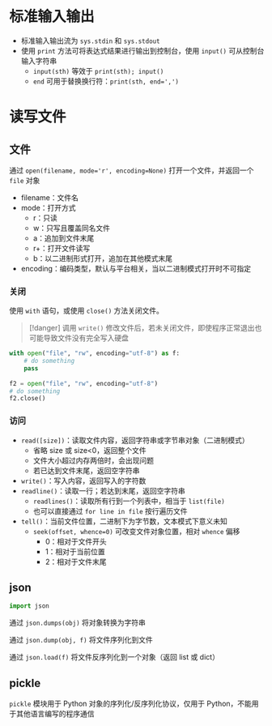 # 标准输入输出

- 标准输入输出流为 `sys.stdin` 和 `sys.stdout`
- 使用 `print` 方法可将表达式结果进行输出到控制台，使用 `input()` 可从控制台输入字符串
	- `input(sth)` 等效于 `print(sth); input()`
	- `end` 可用于替换换行符：`print(sth, end=',')`

# 读写文件

## 文件

通过 `open(filename, mode='r', encoding=None)` 打开一个文件，并返回一个 `file` 对象
- filename：文件名
- mode：打开方式
	- r：只读
	- w：只写且覆盖同名文件
	- a：追加到文件末尾
	- r+：打开文件读写
	- b：以二进制形式打开，追加在其他模式末尾
- encoding：编码类型，默认与平台相关，当以二进制模式打开时不可指定

### 关闭

使用 `with` 语句，或使用 `close()` 方法关闭文件。

> [!danger]
> 调用 `write()` 修改文件后，若未关闭文件，即使程序正常退出也可能导致文件没有完全写入硬盘

```python
with open("file", "rw", encoding="utf-8") as f:  
    # do something  
    pass  
  
f2 = open("file", "rw", encoding="utf-8")  
# do something  
f2.close()

```

### 访问
- `read([size])`：读取文件内容，返回字符串或字节串对象（二进制模式）
	- 省略 size 或 size<0，返回整个文件
	- 文件大小超过内存两倍时，会出现问题
	- 若已达到文件末尾，返回空字符串
- `write()`：写入内容，返回写入的字符数
- `readline()`：读取一行；若达到末尾，返回空字符串
	- `readlines()`：读取所有行到一个列表中，相当于 `list(file)`
	- 也可以直接通过 `for line in file` 按行遍历文件
- `tell()`：当前文件位置，二进制下为字节数，文本模式下意义未知
	- `seek(offset, whence=0)` 可改变文件对象位置，相对 `whence` 偏移 
		- 0：相对于文件开头
		- 1：相对于当前位置
		- 2：相对于文件末尾

## json

```python
import json
```

通过 `json.dumps(obj)` 将对象转换为字符串

通过 `json.dump(obj, f)` 将文件序列化到文件

通过 `json.load(f)` 将文件反序列化到一个对象（返回 list 或 dict）

## pickle

`pickle` 模块用于 Python 对象的序列化/反序列化协议，仅用于 Python，不能用于其他语言编写的程序通信
